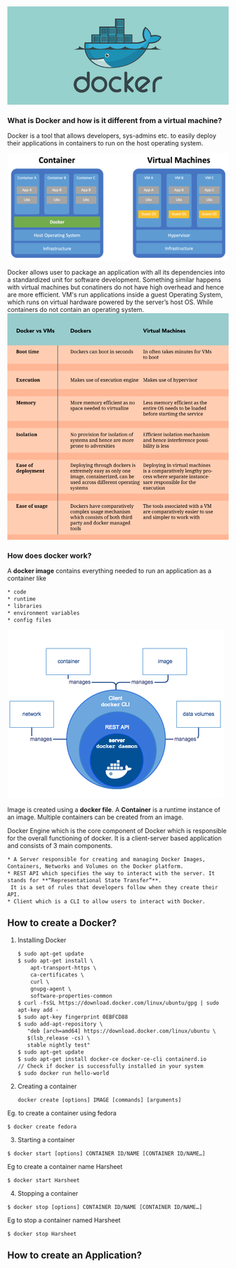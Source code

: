 ![docker logo](images/docker-basics/DockerLOGO.jpeg)

### What is Docker and how is it different from a virtual machine?

 Docker is a tool that allows developers, sys-admins etc. to easily deploy their applications in containers to run on the host operating system. 

![docker VS VM](images/docker-basics/dockerVSvm.png)

 Docker allows user to package an application with all its dependencies into a standardized unit for software development.
 Something similar happens with virtual machines but conatiners do not have high overhead and hence are more efficient.
 VM's run applications inside a guest Operating System, which runs on virtual hardware powered by the server’s host OS.
While containers do not contain an operating system.
![docker VS VM](images/docker-basics/DockerandVM.jpeg)


### How does docker work?


A **docker image** contains everything needed to run an application as a container like

	* code  
	* runtime  
	* libraries  
	* environment variables  
	* config files  

![parts of docker ](images/docker-basics/Docker.png)

Image is created using a **docker file**.
A **Container** is a runtime instance of an image. Multiple containers can be created from an image.

Docker Engine which is the core component of Docker which is responsible for the overall functioning of docker. It is a client-server based application and consists of 3 main components.

	* A Server responsible for creating and managing Docker Images, Containers, Networks and Volumes on the Docker platform.  
	* REST API which specifies the way to interact with the server. It stands for **“Representational State Transfer”**.
	 It is a set of rules that developers follow when they create their API.  
	* Client which is a CLI to allow users to interact with Docker.  

## How to create a Docker?
1. Installing Docker
	```
	$ sudo apt-get update
	$ sudo apt-get install \
	    apt-transport-https \
	    ca-certificates \
	    curl \
	    gnupg-agent \
	    software-properties-common
	$ curl -fsSL https://download.docker.com/linux/ubuntu/gpg | sudo apt-key add -
	$ sudo apt-key fingerprint 0EBFCD88
	$ sudo add-apt-repository \
	   "deb [arch=amd64] https://download.docker.com/linux/ubuntu \
	   $(lsb_release -cs) \
	   stable nightly test"
	$ sudo apt-get update
	$ sudo apt-get install docker-ce docker-ce-cli containerd.io  
	// Check if docker is successfully installed in your system
	$ sudo docker run hello-world
	``` 

2. Creating a container
	```
	docker create [options] IMAGE [commands] [arguments]
	```
Eg. to create  a container using fedora
```
$ docker create fedora
```

3. Starting a container
```
$ docker start [options] CONTAINER ID/NAME [CONTAINER ID/NAME…]
```
 Eg to create a container name Harsheet
```
$ docker start Harsheet
```

4. Stopping a container
```
$ docker stop [options] CONTAINER ID/NAME [CONTAINER ID/NAME…]
```

Eg to stop a container named Harsheet
```
$ docker stop Harsheet
```

## How to create an Application?



